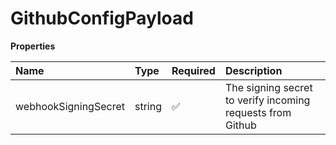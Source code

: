 # GithubConfigPayload

**Properties**

| Name                 | Type   | Required | Description                                                |
| :------------------- | :----- | :------- | :--------------------------------------------------------- |
| webhookSigningSecret | string | ✅       | The signing secret to verify incoming requests from Github |
